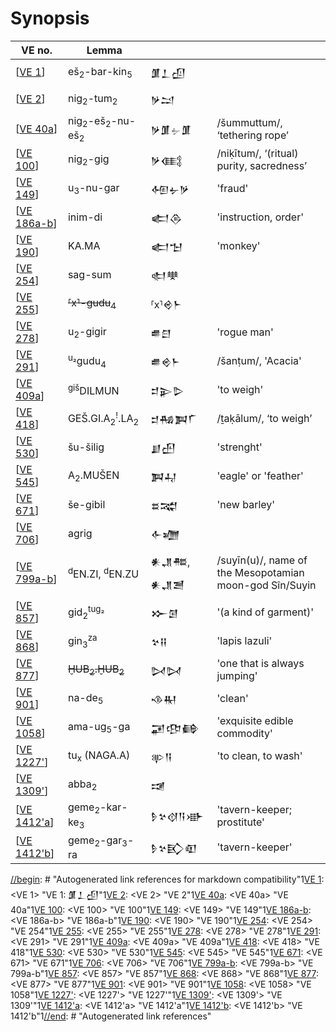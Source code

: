 # Synopsis

| VE no.        | Lemma                                            |                |                                                         |
| ------------- | ------------------------------------------------ | -------------- | ------------------------------------------------------- |
| [[VE 1]]      | eš<sub>2</sub>-bar-kin<sub>5</sub>               | 𒂠𒁇𒌺         |                                                         |
| [[VE 2]]      | nig<sub>2</sub>-tum<sub>2</sub>                  | 𒃻𒁺           |                                                         |
| [[VE 40a]]    | nig<sub>2</sub>-eš<sub>2</sub>-nu-eš<sub>2</sub> | 𒃻𒂠<span style="color:grey">𒉡</span>𒂠       | /šummuttum/, ‘tethering rope’                           |
| [[VE 100]]    | nig<sub>2</sub>-gig                              | 𒃻𒍼           | /niḳītum/, ‘(ritual) purity, sacredness’                |
| [[VE 149]]    | u<sub>3</sub>-nu-gar                             | 𒅇𒉡𒃻         | 'fraud'                                                 |
| [[VE 186a-b]] | inim-di                                          | 𒅗𒁲           | 'instruction, order'                                    |
| [[VE 190]]    | KA.MA                                            | 𒅗𒈠           | 'monkey'                                                |
| [[VE 254]]    | sag-sum                                          | 𒊕𒋧           |                                                         |
| [[VE 255]]    | ~~⸢x⸣-gudu<sub>4</sub>~~                       | ⸢x⸣𒄴𒈨      |                                                         |
| [[VE 278]]    | u<sub>2</sub>-gigir                              | 𒌑𒇀           | 'rogue man'                                             |
| [[VE 291]]    | <sup>u₂</sup>gudu<sub>4</sub>                    | 𒌑𒄴𒈨         | /šanṭum/, 'Acacia'                                      |
| [[VE 409a]]   | <sup>giš</sup>DILMUN                             | 𒄑𒉌𒌇         | 'to weigh'                                              |
| [[VE 418]]    | GEŠ.GI.A<sub>2</sub><sup>!</sup>.LA<sub>2</sub>  | 𒄑𒄀𒀉𒇲       | /ṯaḳālum/, ‘to weigh’                                   |
| [[VE 530]]    | šu-šilig                                         | 𒋗𒍂           | 'strenght'                                              |
| [[VE 545]]    | A<sub>2</sub>.MUŠEN                              | 𒀉𒄷           | 'eagle' or 'feather'                                    |
| [[VE 671]]    | še-gibil                                         | 𒊺𒉋           | 'new barley'                                            |
| [[VE 706]]    | agrig                                            | 𒅆𒁾           |                                                         |
| [[VE 799a-b]] | <sup>d</sup>EN.ZI, <sup>d</sup>EN.ZU             | 𒀭𒂗𒍣, 𒀭𒂗𒍪 | /suyīn(u)/, name of the Mesopotamian moon-god Sîn/Suyin |
| [[VE 857]]    | gid<sub>2</sub><sup>tug₂</sup>                   | 𒁍𒌆           | '(a kind of garment)'                                   |
| [[VE 868]]    | gin<sub>3</sub><sup>za</sup>                     | 𒆳𒍝           | 'lapis lazuli'                                          |
| [[VE 877]]    | ~~ḪUB<sub>2</sub>.ḪUB<sub>2</sub>~~              | 𒄸𒄸           | 'one that is always jumping'                            |
| [[VE 901]]    | na-de<sub>5</sub>                                | 𒈾𒊑           | 'clean'                                                 |
| [[VE 1058]]   | ama-ug<sub>5</sub>-ga                            | 𒂼𒂦𒂵         | 'exquisite edible commodity'                            |
| [[VE 1227']]  | tu<sub>x</sub> (NAGA.A)                          | 𒉀𒀀           | 'to clean, to wash'                                     |
| [[VE 1309']]  | abba<sub>2</sub>                                 | 𒀋             |                                                         |
| [[VE 1412'a]] | geme<sub>2</sub>-kar-ke<sub>3</sub>              | 𒊩𒆳𒋼𒀀𒀝     | 'tavern-keeper; prostitute'                             |
| [[VE 1412'b]] | geme<sub>2</sub>-gar<sub>3</sub>-ra              | 𒊩𒆳𒃼𒊏       | 'tavern-keeper'                                         |

[//begin]: # "Autogenerated link references for markdown compatibility"1[VE 1]: <VE 1> "VE 1: 𒂠𒁇𒌺"1[VE 2]: <VE 2> "VE 2"1[VE 40a]: <VE 40a> "VE 40a"1[VE 100]: <VE 100> "VE 100"1[VE 149]: <VE 149> "VE 149"1[VE 186a-b]: <VE 186a-b> "VE 186a-b"1[VE 190]: <VE 190> "VE 190"1[VE 254]: <VE 254> "VE 254"1[VE 255]: <VE 255> "VE 255"1[VE 278]: <VE 278> "VE 278"1[VE 291]: <VE 291> "VE 291"1[VE 409a]: <VE 409a> "VE 409a"1[VE 418]: <VE 418> "VE 418"1[VE 530]: <VE 530> "VE 530"1[VE 545]: <VE 545> "VE 545"1[VE 671]: <VE 671> "VE 671"1[VE 706]: <VE 706> "VE 706"1[VE 799a-b]: <VE 799a-b> "VE 799a-b"1[VE 857]: <VE 857> "VE 857"1[VE 868]: <VE 868> "VE 868"1[VE 877]: <VE 877> "VE 877"1[VE 901]: <VE 901> "VE 901"1[VE 1058]: <VE 1058> "VE 1058"1[VE 1227']: <VE 1227'> "VE 1227'"1[VE 1309']: <VE 1309'> "VE 1309'"1[VE 1412'a]: <VE 1412'a> "VE 1412'a"1[VE 1412'b]: <VE 1412'b> "VE 1412'b"1[//end]: # "Autogenerated link references"

[//begin]: # "Autogenerated link references for markdown compatibility"
[VE 1]: <VE 1> "VE 1: 𒂠𒁇𒌺"
[VE 2]: <VE 2> "VE 2"
[VE 40a]: <VE 40a> "VE 40a"
[VE 100]: <VE 100> "VE 100"
[VE 149]: <VE 149> "VE 149"
[VE 186a-b]: <VE 186a-b> "VE 186a-b"
[VE 190]: <VE 190> "VE 190"
[VE 254]: <VE 254> "VE 254"
[VE 255]: <VE 255> "VE 255"
[VE 278]: <VE 278> "VE 278"
[VE 291]: <VE 291> "VE 291"
[VE 409a]: <VE 409a> "VE 409a"
[VE 418]: <VE 418> "VE 418"
[VE 530]: <VE 530> "VE 530"
[VE 545]: <VE 545> "VE 545"
[VE 671]: <VE 671> "VE 671"
[VE 706]: <VE 706> "VE 706"
[VE 799a-b]: <VE 799a-b> "VE 799a-b"
[VE 857]: <VE 857> "VE 857"
[VE 868]: <VE 868> "VE 868"
[VE 877]: <VE 877> "VE 877"
[VE 901]: <VE 901> "VE 901"
[VE 1058]: <VE 1058> "VE 1058"
[VE 1227']: <VE 1227'> "VE 1227'"
[VE 1309']: <VE 1309'> "VE 1309'"
[VE 1412'a]: <VE 1412'a> "VE 1412'a"
[VE 1412'b]: <VE 1412'b> "VE 1412'b"
[//end]: # "Autogenerated link references"